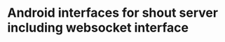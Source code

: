 Android interfaces for shout server including websocket interface
=============================================================
